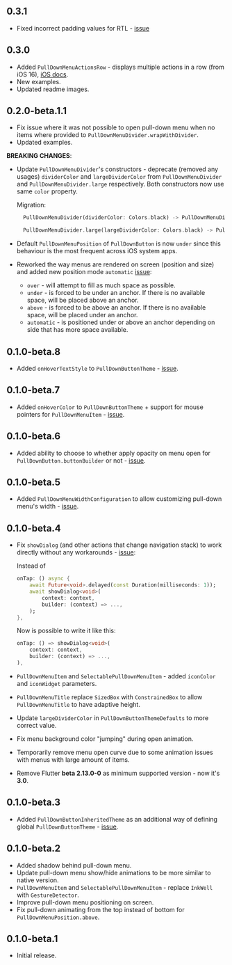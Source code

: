 ## 0.3.1

- Fixed incorrect padding values for RTL - [issue](https://github.com/notDmDrl/pull_down_button/issues/7) 

## 0.3.0

- Added `PullDownMenuActionsRow` - displays multiple actions in a row (from iOS 16),
  [iOS docs](https://developer.apple.com/documentation/uikit/uimenu/4013313-preferredelementsize).
- New examples.
- Updated readme images.

## 0.2.0-beta.1.1

- Fix issue where it was not possible to open pull-down menu when no items where provided to `PullDownMenuDivider.wrapWithDivider`.
- Updated examples.

**BREAKING CHANGES**:

- Update `PullDownMenuDivider`'s constructors - deprecate (removed any usages) `dividerColor` and `largeDividerColor` from `PullDownMenuDivider` and `PullDownMenuDivider.large` respectively. Both constructors now use same `color` property.

  Migration:

  ```dart
    PullDownMenuDivider(dividerColor: Colors.black) -> PullDownMenuDivider(color: Colors.black)

    PullDownMenuDivider.large(largeDividerColor: Colors.black) -> PullDownMenuDivider.large(color: Colors.black)
  ```

- Default `PullDownMenuPosition` of `PullDownButton` is now `under` since this behaviour is the most frequent across iOS system apps.
- Reworked the way menus are rendered on screen (position and size) and added new position mode `automatic` [issue](https://github.com/notDmDrl/pull_down_button/issues/5):
  - `over` - will attempt to fill as much space as possible.
  - `under` - is forced to be under an anchor. If there is no available space, will be placed above an anchor.
  - `above` - is forced to be above an anchor. If there is no available space, will be placed under an anchor.
  - `automatic` - is positioned under or above an anchor depending on side that has more space available.

## 0.1.0-beta.8

- Added `onHoverTextStyle` to `PullDownButtonTheme` -
  [issue](https://github.com/notDmDrl/pull_down_button/issues/6).

## 0.1.0-beta.7

- Added `onHoverColor` to `PullDownButtonTheme` + support for mouse pointers for `PullDownMenuItem` -
  [issue](https://github.com/notDmDrl/pull_down_button/issues/6).

## 0.1.0-beta.6

- Added ability to choose to whether apply opacity on menu open for `PullDownButton.buttonBuilder` or not -
  [issue](https://github.com/notDmDrl/pull_down_button/issues/4).

## 0.1.0-beta.5

- Added `PullDownMenuWidthConfiguration` to allow customizing pull-down menu's width -
  [issue](https://github.com/notDmDrl/pull_down_button/issues/3).

## 0.1.0-beta.4

- Fix `showDialog` (and other actions that change navigation stack) to work directly without any workarounds -
  [issue](https://github.com/notDmDrl/pull_down_button/issues/1):

  Instead of

  ```dart
  onTap: () async {
      await Future<void>.delayed(const Duration(milliseconds: 1));
      await showDialog<void>(
          context: context,
          builder: (context) => ...,
      );
  },
  ```

  Now is possible to write it like this:

  ```dart
  onTap: () => showDialog<void>(
      context: context,
      builder: (context) => ...,
  ),
  ```

- `PullDownMenuItem` and `SelectablePullDownMenuItem` - added `iconColor` and `iconWidget` parameters.
- `PullDownMenuTitle` replace `SizedBox` with `ConstrainedBox` to allow `PullDownMenuTitle` to have adaptive height.
- Update `largeDividerColor` in `PullDownButtonThemeDefaults` to more correct value.
- Fix menu background color "jumping" during open animation.
- Temporarily remove menu open curve due to some animation issues with menus with large amount of items.
- Remove Flutter **beta 2.13.0-0** as minimum supported version - now it's **3.0**.

## 0.1.0-beta.3

- Added `PullDownButtonInheritedTheme` as an additional way of defining global `PullDownButtonTheme` -
  [issue](https://github.com/notDmDrl/pull_down_button/issues/2).

## 0.1.0-beta.2

- Added shadow behind pull-down menu.
- Update pull-down menu show/hide animations to be more similar to native version.
- `PullDownMenuItem` and `SelectablePullDownMenuItem` - replace `InkWell` with `GestureDetector`.
- Improve pull-down menu positioning on screen.
- Fix pull-down animating from the top instead of bottom for `PullDownMenuPosition.above`.

## 0.1.0-beta.1

- Initial release.
